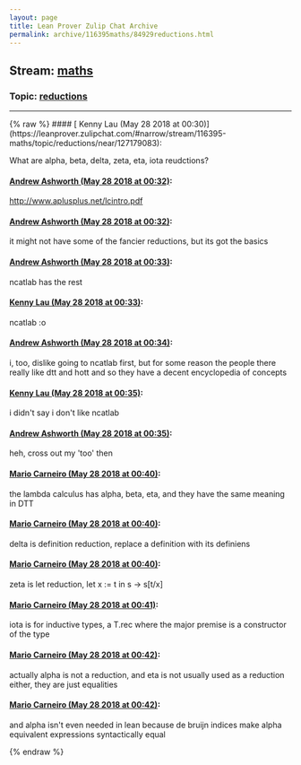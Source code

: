 ```yaml
---
layout: page
title: Lean Prover Zulip Chat Archive 
permalink: archive/116395maths/84929reductions.html
---
```


## Stream: [maths](https://leanprover-community.github.io/archive/116395maths/index.html)
### Topic: [reductions](https://leanprover-community.github.io/archive/116395maths/84929reductions.html)

---

<base href="https://leanprover.zulipchat.com">
{% raw %}
#### [ Kenny Lau (May 28 2018 at 00:30)](https://leanprover.zulipchat.com/#narrow/stream/116395-maths/topic/reductions/near/127179083):
<p>What are alpha, beta, delta, zeta, eta, iota reudctions?</p>

#### [ Andrew Ashworth (May 28 2018 at 00:32)](https://leanprover.zulipchat.com/#narrow/stream/116395-maths/topic/reductions/near/127179138):
<p><a href="http://www.aplusplus.net/lcintro.pdf" target="_blank" title="http://www.aplusplus.net/lcintro.pdf">http://www.aplusplus.net/lcintro.pdf</a></p>

#### [ Andrew Ashworth (May 28 2018 at 00:32)](https://leanprover.zulipchat.com/#narrow/stream/116395-maths/topic/reductions/near/127179139):
<p>it might not have some of the fancier reductions, but its got the basics</p>

#### [ Andrew Ashworth (May 28 2018 at 00:33)](https://leanprover.zulipchat.com/#narrow/stream/116395-maths/topic/reductions/near/127179146):
<p>ncatlab has the rest</p>

#### [ Kenny Lau (May 28 2018 at 00:33)](https://leanprover.zulipchat.com/#narrow/stream/116395-maths/topic/reductions/near/127179148):
<p>ncatlab :o</p>

#### [ Andrew Ashworth (May 28 2018 at 00:34)](https://leanprover.zulipchat.com/#narrow/stream/116395-maths/topic/reductions/near/127179191):
<p>i, too, dislike going to ncatlab first, but for some reason the people there really like dtt and hott and so they have a decent encyclopedia of concepts</p>

#### [ Kenny Lau (May 28 2018 at 00:35)](https://leanprover.zulipchat.com/#narrow/stream/116395-maths/topic/reductions/near/127179193):
<p>i didn't say i don't like ncatlab</p>

#### [ Andrew Ashworth (May 28 2018 at 00:35)](https://leanprover.zulipchat.com/#narrow/stream/116395-maths/topic/reductions/near/127179200):
<p>heh, cross out my 'too' then</p>

#### [ Mario Carneiro (May 28 2018 at 00:40)](https://leanprover.zulipchat.com/#narrow/stream/116395-maths/topic/reductions/near/127179341):
<p>the lambda calculus has alpha, beta, eta, and they have the same meaning in DTT</p>

#### [ Mario Carneiro (May 28 2018 at 00:40)](https://leanprover.zulipchat.com/#narrow/stream/116395-maths/topic/reductions/near/127179349):
<p>delta is definition reduction, replace a definition with its definiens</p>

#### [ Mario Carneiro (May 28 2018 at 00:40)](https://leanprover.zulipchat.com/#narrow/stream/116395-maths/topic/reductions/near/127179351):
<p>zeta is let reduction, let x := t in s -&gt; s[t/x]</p>

#### [ Mario Carneiro (May 28 2018 at 00:41)](https://leanprover.zulipchat.com/#narrow/stream/116395-maths/topic/reductions/near/127179361):
<p>iota is for inductive types, a T.rec where the major premise is a constructor of the type</p>

#### [ Mario Carneiro (May 28 2018 at 00:42)](https://leanprover.zulipchat.com/#narrow/stream/116395-maths/topic/reductions/near/127179403):
<p>actually alpha is not a reduction, and eta is not usually used as a reduction either, they are just equalities</p>

#### [ Mario Carneiro (May 28 2018 at 00:42)](https://leanprover.zulipchat.com/#narrow/stream/116395-maths/topic/reductions/near/127179406):
<p>and alpha isn't even needed in lean because de bruijn indices make alpha equivalent expressions syntactically equal</p>


{% endraw %}
